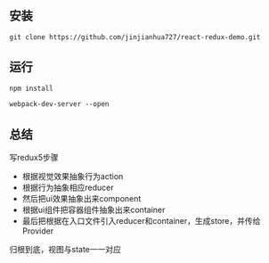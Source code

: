 ## 安装
```html
git clone https://github.com/jinjianhua727/react-redux-demo.git
```
## 运行
```html
npm install
```

```html
webpack-dev-server --open
```
## 总结
写redux5步骤

- 根据视觉效果抽象行为action
- 根据行为抽象相应reducer
- 然后把ui效果抽象出来component
- 根据ui组件把容器组件抽象出来container
- 最后把根据在入口文件引入reducer和container，生成store，并传给Provider

归根到底，视图与state一一对应
